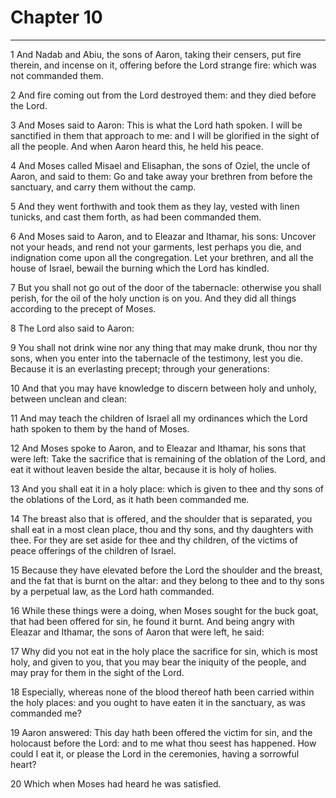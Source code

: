 # Chapter 10

***

1 And Nadab and Abiu, the sons of Aaron, taking their censers, put fire therein, and incense on it, offering before the Lord strange fire: which was not commanded them.

2 And fire coming out from the Lord destroyed them: and they died before the Lord.

3 And Moses said to Aaron: This is what the Lord hath spoken. I will be sanctified in them that approach to me: and I will be glorified in the sight of all the people. And when Aaron heard this, he held his peace.

4 And Moses called Misael and Elisaphan, the sons of Oziel, the uncle of Aaron, and said to them: Go and take away your brethren from before the sanctuary, and carry them without the camp.

5 And they went forthwith and took them as they lay, vested with linen tunicks, and cast them forth, as had been commanded them.

6 And Moses said to Aaron, and to Eleazar and Ithamar, his sons: Uncover not your heads, and rend not your garments, lest perhaps you die, and indignation come upon all the congregation. Let your brethren, and all the house of Israel, bewail the burning which the Lord has kindled.

7 But you shall not go out of the door of the tabernacle: otherwise you shall perish, for the oil of the holy unction is on you. And they did all things according to the precept of Moses.

8 The Lord also said to Aaron:

9 You shall not drink wine nor any thing that may make drunk, thou nor thy sons, when you enter into the tabernacle of the testimony, lest you die. Because it is an everlasting precept; through your generations:

10 And that you may have knowledge to discern between holy and unholy, between unclean and clean:

11 And may teach the children of Israel all my ordinances which the Lord hath spoken to them by the hand of Moses.

12 And Moses spoke to Aaron, and to Eleazar and Ithamar, his sons that were left: Take the sacrifice that is remaining of the oblation of the Lord, and eat it without leaven beside the altar, because it is holy of holies.

13 And you shall eat it in a holy place: which is given to thee and thy sons of the oblations of the Lord, as it hath been commanded me.

14 The breast also that is offered, and the shoulder that is separated, you shall eat in a most clean place, thou and thy sons, and thy daughters with thee. For they are set aside for thee and thy children, of the victims of peace offerings of the children of Israel.

15 Because they have elevated before the Lord the shoulder and the breast, and the fat that is burnt on the altar: and they belong to thee and to thy sons by a perpetual law, as the Lord hath commanded.

16 While these things were a doing, when Moses sought for the buck goat, that had been offered for sin, he found it burnt. And being angry with Eleazar and Ithamar, the sons of Aaron that were left, he said:

17 Why did you not eat in the holy place the sacrifice for sin, which is most holy, and given to you, that you may bear the iniquity of the people, and may pray for them in the sight of the Lord.

18 Especially, whereas none of the blood thereof hath been carried within the holy places: and you ought to have eaten it in the sanctuary, as was commanded me?

19 Aaron answered: This day hath been offered the victim for sin, and the holocaust before the Lord: and to me what thou seest has happened. How could I eat it, or please the Lord in the ceremonies, having a sorrowful heart?

20 Which when Moses had heard he was satisfied.

